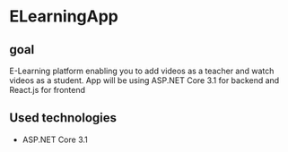 # ELearningApp
## goal
E-Learning platform enabling you to add videos as a teacher and watch videos as a student. 
App will be using ASP.NET Core 3.1 for backend and React.js for frontend 
## Used technologies 
- ASP.NET Core 3.1
